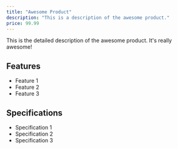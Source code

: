 ```yaml
---
title: "Awesome Product"
description: "This is a description of the awesome product."
price: 99.99
---
```


This is the detailed description of the awesome product. It's really awesome!

## Features

- Feature 1
- Feature 2
- Feature 3

## Specifications

- Specification 1
- Specification 2
- Specification 3
